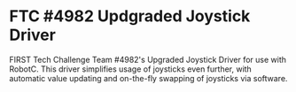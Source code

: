 FTC #4982 Updgraded Joystick Driver
==================================

FIRST Tech Challenge Team #4982's Upgraded Joystick Driver for use with RobotC.  This driver simplifies usage of joysticks even further, with automatic value updating and on-the-fly swapping of joysticks via software.
